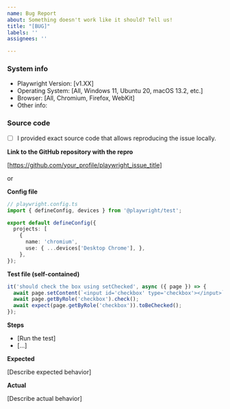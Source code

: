 ```yaml
---
name: Bug Report
about: Something doesn't work like it should? Tell us!
title: "[BUG]"
labels: ''
assignees: ''

---
```


<!-- ⚠️⚠️ Do not delete this template ⚠️⚠️ -->

<!-- 🔎 Search existing issues to avoid creating duplicates. -->
<!-- 🧪 Test using the latest Playwright release to see if your issue has already been fixed -->
<!-- 💡 Provide enough information for us to be able to reproduce your issue locally -->

### System info
- Playwright Version: [v1.XX]
- Operating System: [All, Windows 11, Ubuntu 20, macOS 13.2, etc.]
- Browser: [All, Chromium, Firefox, WebKit]
- Other info:

### Source code

- [ ] I provided exact source code that allows reproducing the issue locally.

<!-- For simple cases, please provide a self-contained test file along with the config file -->
<!-- For larger cases, you can provide a GitHub repo you created for this issue -->
<!-- If we can not reproduce the problem locally, we won't be able to act on it -->
<!-- You can still file without the exact code and we will try to help, but if we can't repro, it will be closed -->

**Link to the GitHub repository with the repro**

[https://github.com/your_profile/playwright_issue_title]

or

**Config file**

```ts
// playwright.config.ts
import { defineConfig, devices } from '@playwright/test';

export default defineConfig({
  projects: [
    {
      name: 'chromium',
      use: { ...devices['Desktop Chrome'], },
    },
});
```

**Test file (self-contained)**

```ts
it('should check the box using setChecked', async ({ page }) => {
  await page.setContent(`<input id='checkbox' type='checkbox'></input>`);
  await page.getByRole('checkbox').check();
  await expect(page.getByRole('checkbox')).toBeChecked();
});
```

**Steps**
- [Run the test]
- [...]

**Expected**

[Describe expected behavior]

**Actual**

[Describe actual behavior]
